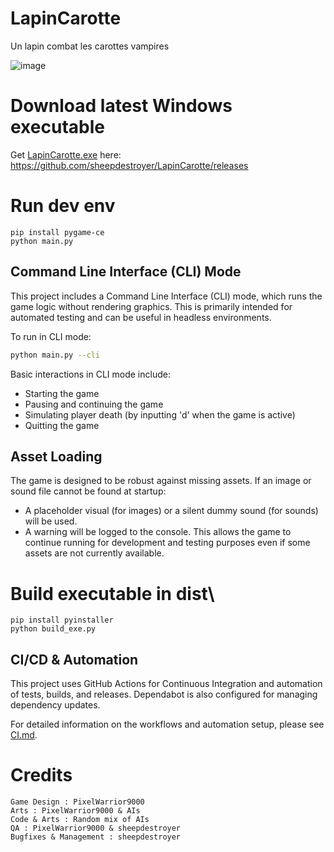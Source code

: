 # LapinCarotte
Un lapin combat les carottes vampires

![image](https://github.com/user-attachments/assets/577473aa-4569-43aa-9c7a-0c6f26821257)


# Download latest Windows executable
Get [LapinCarotte.exe](https://github.com/sheepdestroyer/LapinCarotte/releases/download/v0.3-beta/LapinCarotte.exe) here: https://github.com/sheepdestroyer/LapinCarotte/releases

# Run dev env
```
pip install pygame-ce
python main.py
```

## Command Line Interface (CLI) Mode

This project includes a Command Line Interface (CLI) mode, which runs the game logic without rendering graphics. This is primarily intended for automated testing and can be useful in headless environments.

To run in CLI mode:
```bash
python main.py --cli
```

Basic interactions in CLI mode include:
- Starting the game
- Pausing and continuing the game
- Simulating player death (by inputting 'd' when the game is active)
- Quitting the game

## Asset Loading

The game is designed to be robust against missing assets. If an image or sound file cannot be found at startup:
- A placeholder visual (for images) or a silent dummy sound (for sounds) will be used.
- A warning will be logged to the console.
This allows the game to continue running for development and testing purposes even if some assets are not currently available.

# Build executable in dist\
```
pip install pyinstaller
python build_exe.py
```

## CI/CD & Automation

This project uses GitHub Actions for Continuous Integration and automation of tests, builds, and releases. Dependabot is also configured for managing dependency updates.

For detailed information on the workflows and automation setup, please see [CI.md](CI.md).

# Credits
```
Game Design : PixelWarrior9000
Arts : PixelWarrior9000 & AIs
Code & Arts : Random mix of AIs
QA : PixelWarrior9000 & sheepdestroyer
Bugfixes & Management : sheepdestroyer
```
